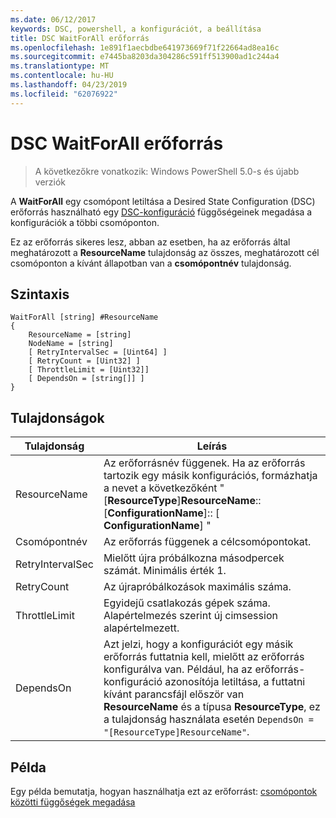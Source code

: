 ```yaml
---
ms.date: 06/12/2017
keywords: DSC, powershell, a konfigurációt, a beállítása
title: DSC WaitForAll erőforrás
ms.openlocfilehash: 1e891f1aecbdbe641973669f71f22664ad8ea16c
ms.sourcegitcommit: e7445ba8203da304286c591ff513900ad1c244a4
ms.translationtype: MT
ms.contentlocale: hu-HU
ms.lasthandoff: 04/23/2019
ms.locfileid: "62076922"
---
```

# <a name="dsc-waitforall-resource"></a>DSC WaitForAll erőforrás

> A következőkre vonatkozik: Windows PowerShell 5.0-s és újabb verziók

A **WaitForAll** egy csomópont letiltása a Desired State Configuration (DSC) erőforrás használható egy [DSC-konfiguráció](../../../configurations/configurations.md) függőségeinek megadása a konfigurációk a többi csomóponton.

Ez az erőforrás sikeres lesz, abban az esetben, ha az erőforrás által meghatározott a **ResourceName** tulajdonság az összes, meghatározott cél csomóponton a kívánt állapotban van a **csomópontnév** tulajdonság.

## <a name="syntax"></a>Szintaxis

```
WaitForAll [string] #ResourceName
{
    ResourceName = [string]
    NodeName = [string]
    [ RetryIntervalSec = [Uint64] ]
    [ RetryCount = [Uint32] ]
    [ ThrottleLimit = [Uint32]]
    [ DependsOn = [string[]] ]
}
```

## <a name="properties"></a>Tulajdonságok

|  Tulajdonság  |  Leírás   |
|---|---|
| ResourceName| Az erőforrásnév függenek. Ha az erőforrás tartozik egy másik konfigurációs, formázhatja a nevet a következőként "[__ResourceType__]__ResourceName__:: [__ConfigurationName__]:: [ __ConfigurationName__] "|
| Csomópontnév| Az erőforrás függenek a célcsomópontokat.|
| RetryIntervalSec| Mielőtt újra próbálkozna másodpercek számát. Minimális érték 1.|
| RetryCount| Az újrapróbálkozások maximális száma.|
| ThrottleLimit| Egyidejű csatlakozás gépek száma. Alapértelmezés szerint új cimsession alapértelmezett.|
| DependsOn | Azt jelzi, hogy a konfigurációt egy másik erőforrás futtatnia kell, mielőtt az erőforrás konfigurálva van. Például, ha az erőforrás-konfiguráció azonosítója letiltása, a futtatni kívánt parancsfájl először van __ResourceName__ és a típusa __ResourceType__, ez a tulajdonság használata esetén `DependsOn = "[ResourceType]ResourceName"`.|

## <a name="example"></a>Példa

Egy példa bemutatja, hogyan használhatja ezt az erőforrást: [csomópontok közötti függőségek megadása](../../../configurations/crossNodeDependencies.md)
